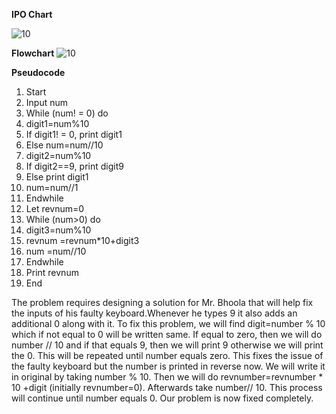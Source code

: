 **IPO Chart**

![10](https://github.com/user-attachments/assets/8dd70642-af2a-4c94-bdfb-df7166312a6e)

**Flowchart**
![10](https://github.com/user-attachments/assets/101209d9-46d6-4385-8984-3130f2676797)

**Pseudocode**
1.	Start
2.	Input num
3.	While (num! = 0) do
4.	digit1=num%10
5.	If digit1! = 0, print digit1
6.	Else num=num//10
7.	digit2=num%10
8.	If digit2==9, print digit9
9.	Else print digit1
10.	num=num//1
11.	Endwhile
12.	Let revnum=0
13.	While (num>0) do
14.	digit3=num%10
15.	revnum =revnum*10+digit3
16.	num =num//10
17.	Endwhile
18.	Print revnum
19.	End 


The problem requires designing a solution for Mr. Bhoola that will help fix the inputs of his faulty keyboard.Whenever he types 9 it also adds an additional 0 along with it. To fix this problem, we will find digit=number % 10 which if not equal to 0 will be written same. If equal to zero, then we will do number // 10 and if that equals 9, then we will print 9 otherwise we will print the 0. This will be repeated until number equals zero. This fixes the issue of the faulty keyboard but the number is printed in reverse now. We will write it in original by taking number % 10. Then we will do revnumber=revnumber * 10 +digit (initially revnumber=0). Afterwards take number// 10. This process will continue until number equals 0. Our problem is now fixed completely. 
